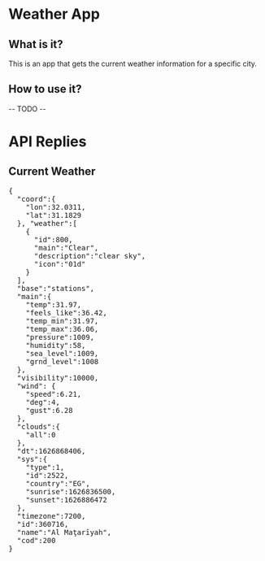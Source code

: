 # Weather App
## What is it?
This is an app that gets the current weather information for a specific city.
## How to use it?
-- TODO --
# API Replies
## Current Weather
<pre>{
  "coord":{
    "lon":32.0311,
    "lat":31.1829
  }, "weather":[
    {
      "id":800,
      "main":"Clear",
      "description":"clear sky",
      "icon":"01d"
    }
  ],
  "base":"stations",
  "main":{
    "temp":31.97,
    "feels_like":36.42,
    "temp_min":31.97,
    "temp_max":36.06,
    "pressure":1009,
    "humidity":58,
    "sea_level":1009,
    "grnd_level":1008
  },
  "visibility":10000,
  "wind": {
    "speed":6.21,
    "deg":4,
    "gust":6.28
  },
  "clouds":{
    "all":0
  },
  "dt":1626868406,
  "sys":{
    "type":1,
    "id":2522,
    "country":"EG",
    "sunrise":1626836500,
    "sunset":1626886472
  },
  "timezone":7200,
  "id":360716,
  "name":"Al Maţarīyah",
  "cod":200
}</pre>